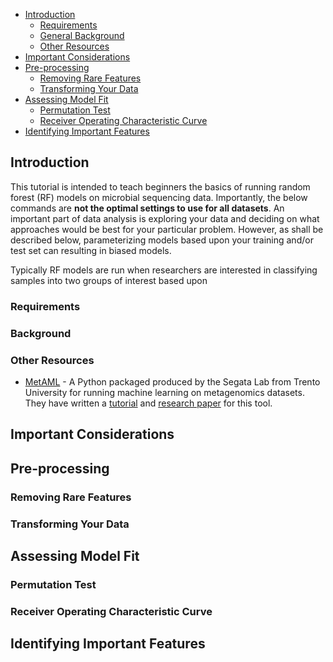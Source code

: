 * [Introduction](#introduction)  
    * [Requirements](#requirements)  
    * [General Background](#background)  
    * [Other Resources](#other-resources)  
* [Important Considerations](#important-considerations)  
* [Pre-processing](#pre-processing)  
    * [Removing Rare Features](#removing-rare-features)  
    * [Transforming Your Data](#transforming-your-data)   
* [Assessing Model Fit](#assessing-model-fit)  
    * [Permutation Test](#permutation-test)  
    * [Receiver Operating Characteristic Curve](#receiver-operating-characteristic-curve)   
* [Identifying Important Features](#identifying-important-features)  
  
## Introduction
This tutorial is intended to teach beginners the basics of running random forest (RF) models on microbial sequencing data. Importantly, the below commands are **not the optimal settings to use for all datasets**. An important part of data analysis is exploring your data and deciding on what approaches would be best for your particular problem. However, as shall be described below, parameterizing models based upon your training and/or test set can resulting in biased models.  
  
Typically RF models are run when researchers are interested in classifying samples into two groups of interest based upon 
  
### Requirements
  
### Background
  
### Other Resources
* [MetAML](http://segatalab.cibio.unitn.it/tools/metaml/) - A Python packaged produced by the Segata Lab from Trento University for running machine learning on metagenomics datasets. They have written a [tutorial](https://bitbucket.org/CibioCM/metaml/wiki/Home) and [research paper](http://journals.plos.org/ploscompbiol/article?id=10.1371/journal.pcbi.1004977) for this tool. 

## Important Considerations
  
## Pre-processing
  
### Removing Rare Features
  
### Transforming Your Data
  
## Assessing Model Fit

### Permutation Test

### Receiver Operating Characteristic Curve   
  
## Identifying Important Features  

